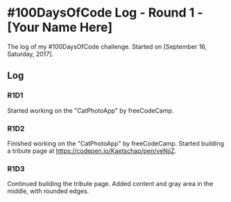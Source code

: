 # #100DaysOfCode Log - Round 1 - [Your Name Here]

The log of my #100DaysOfCode challenge. Started on [September 16, Saturday, 2017].

## Log

### R1D1 
Started working on the "CatPhotoApp" by freeCodeCamp.

### R1D2
Finished working on the "CatPhotoApp" by freeCodeCamp. Started building a tribute page at https://codepen.io/Kaetschap/pen/veNjjZ.

### R1D3
Continued building the tribute page. Added content and gray area in the middle, with rounded edges.
